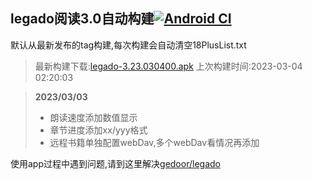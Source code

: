 ## legado阅读3.0自动构建[![Android CI](https://github.com/10bits/gedoor-Build/workflows/Android%20CI/badge.svg)](https://github.com/10bits/gedoor-Build/actions)

默认从最新发布的tag构建,每次构建会自动清空18PlusList.txt

> 最新构建下载:[legado-3.23.030400.apk](https://github.com/nsv2051/gedoor-Build/releases/download/legado-3.23.030400/legado-3.23.030400.apk) 上次构建时间:2023-03-04 02:20:03
<!--start-->
> **2023/03/03**
> 
> * 朗读速度添加数值显示
> * 章节进度添加xx/yyy格式
> * 远程书籍单独配置webDav,多个webDav看情况再添加
<!--end-->
  
使用app过程中遇到问题,请到这里解决[gedoor/legado](https://github.com/gedoor/legado/issues)

